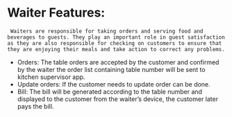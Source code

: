 # Waiter Features:

	 Waiters are responsible for taking orders and serving food and beverages to guests. They play an important role in guest satisfaction as they are also responsible for checking on customers to ensure that they are enjoying their meals and take action to correct any problems.
*	Orders: The table orders are accepted by the customer and confirmed by the waiter the order list containing table number will be sent to kitchen supervisor app.
*	Update orders: If the customer needs to update order can be done.
*	Bill: The bill will be generated according to the table number and displayed to the customer from the waiter’s device, the customer later pays the bill.
